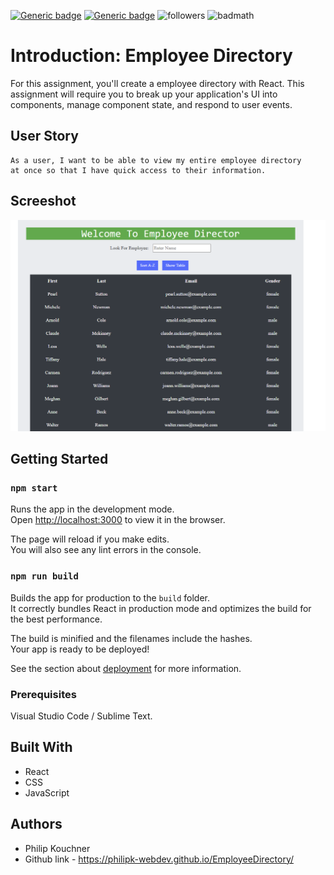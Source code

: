 

  [![Generic badge](https://img.shields.io/badge/react-MIT-blue.svg)](https://shields.io/)
[![Generic badge](https://img.shields.io/badge/github_pages.js-MIT-blue.svg)](https://shields.io/)
  ![followers](https://img.shields.io/github/followers/PhilipK-webdev?logoColor=red&style=social)
  ![badmath](https://img.shields.io/github/languages/top/nielsenjared/badmath)
# Introduction: Employee Directory

For this assignment, you'll create a employee directory with React.
 This assignment will require you to break up your application's UI into components, manage component state, and respond to user events.

## User Story

```
As a user, I want to be able to view my entire employee directory
at once so that I have quick access to their information.
```

## Screeshot

![](./src/img/employee.PNG)

## Getting Started

### `npm start`

Runs the app in the development mode.<br />
Open [http://localhost:3000](http://localhost:3000) to view it in the browser.

The page will reload if you make edits.<br />
You will also see any lint errors in the console.

### `npm run build`

Builds the app for production to the `build` folder.<br />
It correctly bundles React in production mode and optimizes the build for the best performance.

The build is minified and the filenames include the hashes.<br />
Your app is ready to be deployed!

See the section about [deployment](https://facebook.github.io/create-react-app/docs/deployment) for more information.

### Prerequisites

Visual Studio Code / Sublime Text.

## Built With

- React
- CSS
- JavaScript

## Authors

- Philip Kouchner
- Github link - https://philipk-webdev.github.io/EmployeeDirectory/



